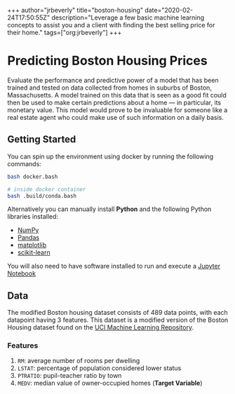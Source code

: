 +++
author="jrbeverly"
title="boston-housing"
date="2020-02-24T17:50:55Z"
description="Leverage a few basic machine learning concepts to assist you and a client with finding the best selling price for their home."
tags=["org:jrbeverly"]
+++

# Predicting Boston Housing Prices

Evaluate the performance and predictive power of a model that has been trained and tested on data collected from homes in suburbs of Boston, Massachusetts. A model trained on this data that is seen as a good fit could then be used to make certain predictions about a home — in particular, its monetary value. This model would prove to be invaluable for someone like a real estate agent who could make use of such information on a daily basis.

## Getting Started

You can spin up the environment using docker by running the following commands:

```bash
bash docker.bash

# inside docker container
bash .build/conda.bash
```

Alternatively you can manually install **Python** and the following Python libraries installed:

- [NumPy](http://www.numpy.org/)
- [Pandas](http://pandas.pydata.org/)
- [matplotlib](http://matplotlib.org/)
- [scikit-learn](http://scikit-learn.org/stable/)

You will also need to have software installed to run and execute a [Jupyter Notebook](http://ipython.org/notebook.html)

## Data

The modified Boston housing dataset consists of 489 data points, with each datapoint having 3 features. This dataset is a modified version of the Boston Housing dataset found on the [UCI Machine Learning Repository](https://archive.ics.uci.edu/ml/datasets/Housing).

### Features

1. `RM`: average number of rooms per dwelling
2. `LSTAT`: percentage of population considered lower status
3. `PTRATIO`: pupil-teacher ratio by town
4. `MEDV`: median value of owner-occupied homes (**Target Variable**)
